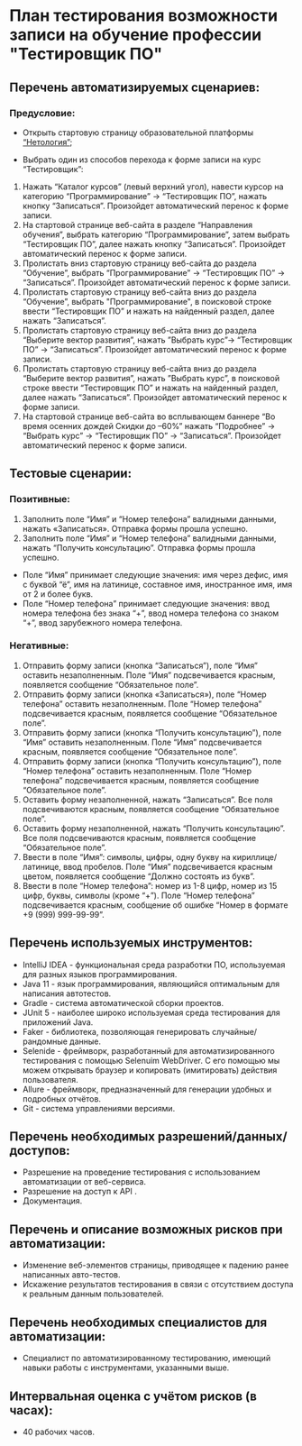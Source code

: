 
# План тестирования возможности записи на обучение профессии "Тестировщик ПО"

## Перечень автоматизируемых сценариев:

### Предусловие:

* Открыть стартовую страницу образовательной платформы [“Нетология”](https://netology.ru/);

* Выбрать один из способов перехода к форме записи на курс “Тестировщик”:

1. Нажать “Каталог курсов” (левый верхний угол), навести курсор на категорию “Программирование” → “Тестировщик ПО”, нажать кнопку “Записаться”. Произойдет автоматический перенос к форме записи.
2. На стартовой странице веб-сайта в разделе “Направления обучения”, выбрать категорию “Программирование”, затем выбрать “Тестировщик ПО”, далее нажать кнопку “Записаться”. Произойдет автоматический перенос к форме записи.
3. Пролистать вниз стартовую страницу веб-сайта до раздела “Обучение”, выбрать “Программирование” → “Тестировщик ПО” → “Записаться”. Произойдет автоматический перенос к форме записи.
4. Пролистать стартовую страницу веб-сайта вниз до раздела “Обучение”, выбрать "Программирование", в поисковой строке ввести “Тестировщик ПО” и нажать на найденный раздел, далее нажать “Записаться”.
5. Пролистать стартовую страницу веб-сайта вниз до раздела “Выберите вектор развития”, нажать ”Выбрать курс”→ “Тестировщик ПО” → “Записаться”. Произойдет автоматический перенос к форме записи.
6. Пролистать стартовую страницу веб-сайта вниз до раздела “Выберите вектор развития”, нажать ”Выбрать курс”, в поисковой строке ввести “Тестировщик ПО” и нажать на найденный раздел, далее нажать “Записаться”. Произойдет автоматический перенос к форме записи.
7. На стартовой странице веб-сайта во всплывающем баннере “Во время осенних дождей Скидки до –60%” нажать “Подробнее” → “Выбрать курс” → “Тестировщик ПО” → “Записаться”. Произойдет автоматический перенос к форме записи.

## Тестовые сценарии:

### Позитивные:

1. Заполнить поле “Имя” и “Номер телефона” валидными данными, нажать «Записаться». Отправка формы прошла успешно.
2. Заполнить поле “Имя” и “Номер телефона” валидными данными, нажать “Получить консультацию”. Отправка формы прошла успешно.

* Поле “Имя” принимает следующие значения: имя через дефис, имя с буквой “ё”, имя на латинице, составное имя, иностранное имя, имя от 2 и более букв.
* Поле “Номер телефона” принимает следующие значения: ввод номера телефона без знака “+”, ввод номера телефона со знаком “+”, ввод зарубежного номера телефона.

### Негативные:

1. Отправить форму записи (кнопка “Записаться”), поле “Имя” оставить незаполненным. Поле “Имя” подсвечивается красным, появляется сообщение “Обязательное поле”.
2. Отправить форму записи (кнопка «Записаться»), поле “Номер телефона” оставить незаполненным. Поле “Номер телефона” подсвечивается красным, появляется сообщение “Обязательное поле”.
3. Отправить форму записи (кнопка “Получить консультацию”), поле “Имя” оставить незаполненным. Поле “Имя” подсвечивается красным, появляется сообщение “Обязательное поле”.
4. Отправить форму записи (кнопка “Получить консультацию”), поле “Номер телефона” оставить незаполненным. Поле “Номер телефона” подсвечивается красным, появляется сообщение “Обязательное поле”.
5. Оставить форму незаполненной, нажать “Записаться”. Все поля подсвечиваются красным, появляется сообщение “Обязательное поле”.
6. Оставить форму незаполненной, нажать “Получить консультацию”. Все поля подсвечиваются красным, появляется сообщение “Обязательное поле”.
7. Ввести в поле “Имя”: символы, цифры, одну букву на кириллице/латинице, ввод пробелов. Поле “Имя” подсвечивается красным цветом, появляется сообщение “Должно состоять из букв”.
8. Ввести в поле “Номер телефона”: номер из 1-8 цифр, номер из 15 цифр, буквы, символы (кроме “+”). Поле “Номер телефона” подсвечивается красным, сообщение об ошибке “Номер в формате +9 (999) 999-99-99”.

## Перечень используемых инструментов:

* IntelliJ IDEA - функциональная среда разработки ПО, используемая для разных языков программирования.
* Java 11 - язык программирования, являющийся оптимальным для написания автотестов.
* Gradle - система автоматической сборки проектов.
* JUnit 5 - наиболее широко используемая среда тестирования для приложений Java.
* Faker - библиотека, позволяющая генерировать случайные/рандомные данные.
* Selenide - фреймворк, разработанный для автоматизированного тестирования с помощью Selenuim WebDriver. С его помощью мы можем открывать браузер и копировать (имитировать) действия пользователя.
* Allure - фреймворк, предназначенный для генерации удобных и подробных отчётов.
* Git - система управлениями версиями.

## Перечень необходимых разрешений/данных/доступов:

* Разрешение на проведение тестирования с использованием автоматизации от веб-сервиса.
* Разрешение на доступ к API .
* Документация.

## Перечень и описание возможных рисков при автоматизации:

* Изменение веб-элементов страницы, приводящее к падению ранее написанных авто-тестов.
* Искажение результатов тестирования в связи с отсутствием доступа к реальным данным пользователей.

## Перечень необходимых специалистов для автоматизации:

* Специалист по автоматизированному тестированию, имеющий навыки работы с инструментами, указанными выше.

## Интервальная оценка с учётом рисков (в часах):

* 40 рабочих часов.
